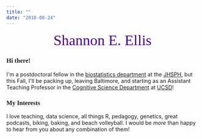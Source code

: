 ```yaml
---
title: ""
date: "2018-08-24"
---
```


<center><font color="#4B0082"><font style="font-size:4vw"><font face='Lobster Two'>Shannon E. Ellis</font></font></font></center>

### <font face='Lobster Two'>Hi there!</font>

I'm a postdoctoral fellow in the [biostatistics department](http://www.jhsph.edu/departments/biostatistics/) at the [JHSPH](http://www.jhsph.edu/), but this Fall, I'll be packing up, leaving Baltimore, and starting as an Assistant Teaching Professor in the [Cognitive Science Department](http://www.cogsci.ucsd.edu/) at [UCSD](https://ucsd.edu/)! 

### <font face='Lobster Two'>My Interests</font>
I love teaching, data science, all things R, pedagogy, genetics, great podcasts, biking, baking, and beach volleyball. I would be *more* than happy to hear from you about any combination of them!
